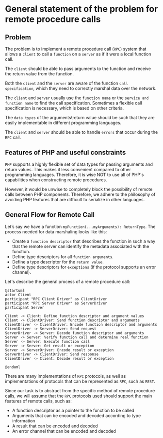 # General statement of the problem for remote procedure calls

## Problem

The problem is to implement a remote procedure call (`RPC`) system that allows a `client` to call 
a `function` on a `server` as if it were a local function call. 

The `client` should be able to pass arguments to the function and receive the return value from the function. 

Both the `client` and the `server` are aware of the function `call specification`, 
which they need to correctly marshal data over the network.

The `client` and `server` usually use the `function name` or the `service and function name` to find the call specification.
Sometimes a flexible call specification is necessary, which is based on other criteria.

The `data types` of the arguments\return value should be such that they are easily implementable in different programming languages.

The `client` and `server` should be able to handle `errors` that occur during the `RPC` call.

## Features of PHP and useful constraints

`PHP` supports a highly flexible set of data types for passing arguments and return values. 
This makes it less convenient compared to other programming languages. 
Therefore, it is wise NOT to use all of PHP's capabilities when constructing remote procedures.

However, it would be unwise to completely block the possibility of remote calls between PHP components. 
Therefore, we adhere to the philosophy of avoiding PHP features that are difficult to serialize in other languages.

## General Flow for Remote Call

Let’s say we have a function `myFunction(...myArguments): ReturnType`. 
The process needed for data marshaling looks like this:

* Create a `function descriptor` that describes the function in such a way 
that the remote server can identify the metadata associated with the function.
* Define type descriptors for all `function arguments`.
* Define a type descriptor for the `return value`.
* Define type descriptors for `exceptions` (if the protocol supports an error channel).

Let's describe the general process of a remote procedure call:

```puml
@startuml
actor Client
participant "RPC Client Driver" as ClientDriver
participant "RPC Server Driver" as ServerDriver
participant Server

Client -> Client: Define function descriptor and argument values
Client -> ClientDriver: Send function descriptor and arguments
ClientDriver -> ClientDriver: Encode function descriptor and arguments
ClientDriver -> ServerDriver: Send request
ServerDriver -> Server: Decode function descriptor and arguments
Server -> Server: Verify function call and determine real function
Server -> Server: Execute function call
Server -> Server: Get result or exception
Server -> ServerDriver: Encode result or exception
ServerDriver -> ClientDriver: Send response
ClientDriver -> Client: Decode result or exception

@enduml
```

There are many implementations of `RPC` protocols, as well as implementations
of protocols that can be represented as `RPC`, such as `REST`.

Since our task is to abstract from the specific method of remote procedure calls, 
we will assume that the `RPC` protocols used should support the main features of remote calls, such as:

* A function descriptor as a pointer to the function to be called
* Arguments that can be encoded and decoded according to type information
* A result that can be encoded and decoded
* An error channel that can be encoded and decoded

